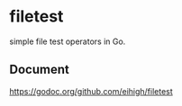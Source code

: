 # filetest
simple file test operators in Go.

## Document
https://godoc.org/github.com/eihigh/filetest
